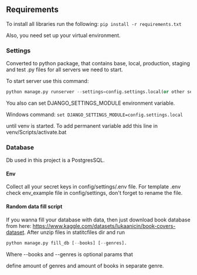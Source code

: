 ## Requirements
To install all libraries run the following:
`pip install -r requirements.txt`

Also, you need set up your virtual environment.

### Settings
Converted to python package, that contains base, local, production, staging and
test .py files for all servers we need to start.

To start server use this command:
```python
python manage.py runserver --settings=config.settings.local(or other server we need)
```

You also can set DJANGO_SETTINGS_MODULE environment variable.

Windows command: `set DJANGO_SETTINGS_MODULE=config.settings.local`

until venv is started. To add permanent variable add this line in venv/Scripts/activate.bat
### Database
Db used in this project is a PostgresSQL.

#### Env
Collect all your secret keys in config/settings/.env file.
For template .env check env_example file in config/settings, don't forget to rename the file.

#### Random data fill script
If you wanna fill your database with data, then just download book database from here: https://www.kaggle.com/datasets/lukaanicin/book-covers-dataset.
After unzip files in statitcfiles dir and run 
```python
python manage.py fill_db [--books] [--genres]. 
```
Where --books and --genres is optional params that

define amount of genres and amount of books in separate genre.
